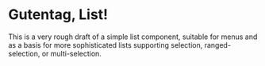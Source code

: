 
# Gutentag, List!

This is a very rough draft of a simple list component, suitable for menus and as
a basis for more sophisticated lists supporting selection, ranged-selection, or
multi-selection.

